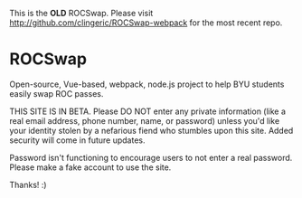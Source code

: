 This is the **OLD** ROCSwap. Please visit http://github.com/clingeric/ROCSwap-webpack for the most recent repo.

# ROCSwap
Open-source, Vue-based, webpack, node.js project to help BYU students easily swap ROC passes.

THIS SITE IS IN BETA. Please DO NOT enter any private information (like a real email address, phone number, name, or password) unless you'd like your identity stolen by a nefarious fiend who stumbles upon this site. Added security will come in future updates. 

Password isn't functioning to encourage users to not enter a real password. Please make a fake account to use the site.

Thanks! :)



